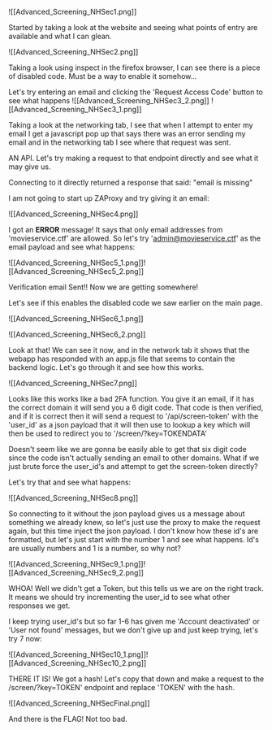 
![[Advanced_Screening_NHSec1.png]]

Started by taking a look at the website and seeing what points of entry are available and what I can glean.

![[Advanced_Screening_NHSec2.png]]

Taking a look using inspect in the firefox browser, I can see there is a piece of disabled code. Must be a way to enable it somehow...

Let's try entering an email and clicking the 'Request Access Code' button to see what happens
![[Advanced_Screening_NHSec3_2.png]]
![[Advanced_Screening_NHSec3_1.png]]

Taking a look at the networking tab, I see that when I attempt to enter my email I get a javascript pop up that says there was an error sending my email and in the networking tab I see where that request was sent. 

AN API. Let's try making a request to that endpoint directly and see what it may give us.

Connecting to it directly returned a response that said: "email is missing"

I am not going to start up ZAProxy and try giving it an email:

![[Advanced_Screening_NHSec4.png]]

I got an **ERROR** message! It says that only email addresses from 'movieservice.ctf' are allowed. So let's try 'admin@movieservice.ctf' as the email payload and see what happens:

![[Advanced_Screening_NHSec5_1.png]]![[Advanced_Screening_NHSec5_2.png]]

Verification email Sent!! Now we are getting somewhere!

Let's see if this enables the disabled code we saw earlier on the main page.

![[Advanced_Screening_NHSec6_1.png]]

![[Advanced_Screening_NHSec6_2.png]]

Look at that! We can see it now, and in the network tab it shows that the webapp has responded with an app.js file that seems to contain the backend logic. Let's go through it and see how this works.


![[Advanced_Screening_NHSec7.png]]

Looks like this works like a bad 2FA function. You give it an email, if it has the correct domain it will send you a 6 digit code. That code is then verified, and if it is correct then it will send a request to '/api/screen-token' with the 'user_id' as a json payload that it will then use to lookup a key which will then be used to redirect you to '/screen/?key=TOKENDATA'

Doesn't seem like we are gonna be easily able to get that six digit code since the code isn't actually sending an email to other domains. What if we just brute force the user_id's and attempt to get the screen-token directly?

Let's try that and see what happens:

![[Advanced_Screening_NHSec8.png]]

So connecting to it without the json payload gives us a message about something we already knew, so let's just use the proxy to make the request again, but this time inject the json payload. I don't know how these id's are formatted, but let's just start with the number 1 and see what happens. Id's are usually numbers and 1 is a number, so why not?

![[Advanced_Screening_NHSec9_1.png]]![[Advanced_Screening_NHSec9_2.png]]

WHOA! Well we didn't get a Token, but this tells us we are on the right track. It means we should try incrementing the user_id to see what other responses we get. 

I keep trying user_id's but so far 1-6 has given me 'Account deactivated' or 'User not found' messages, but we don't give up and just keep trying, let's try 7 now:

![[Advanced_Screening_NHSec10_1.png]]![[Advanced_Screening_NHSec10_2.png]]

THERE IT IS! We got a hash! Let's copy that down and make a request to the /screen/?key=TOKEN' endpoint and replace 'TOKEN' with the hash.

![[Advanced_Screening_NHSecFinal.png]]

And there is the FLAG! Not too bad. 